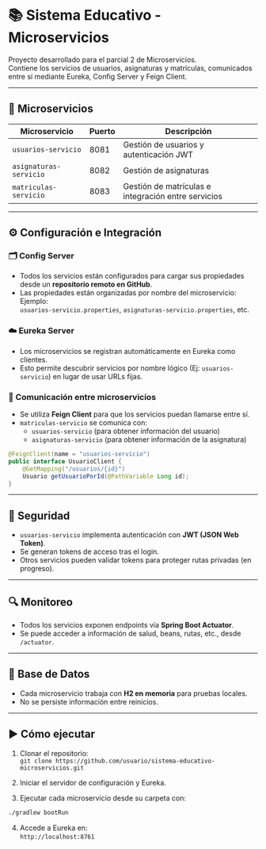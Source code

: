 # 📚 Sistema Educativo - Microservicios

Proyecto desarrollado para el parcial 2 de Microservicios.  
Contiene los servicios de usuarios, asignaturas y matrículas, comunicados entre sí mediante Eureka, Config Server y Feign Client.

---

## 🧱 Microservicios

| Microservicio         | Puerto | Descripción                                     |
|-----------------------|--------|-------------------------------------------------|
| `usuarios-servicio`   | 8081   | Gestión de usuarios y autenticación JWT         |
| `asignaturas-servicio`| 8082   | Gestión de asignaturas                          |
| `matriculas-servicio` | 8083   | Gestión de matrículas e integración entre servicios |

---

## ⚙️ Configuración e Integración

### 🗂️ Config Server

- Todos los servicios están configurados para cargar sus propiedades desde un **repositorio remoto en GitHub**.
- Las propiedades están organizadas por nombre del microservicio:  
  Ejemplo:  
  `usuarios-servicio.properties`, `asignaturas-servicio.properties`, etc.

### ☁️ Eureka Server

- Los microservicios se registran automáticamente en Eureka como clientes.
- Esto permite descubrir servicios por nombre lógico (Ej: `usuarios-servicio`) en lugar de usar URLs fijas.

### 🔁 Comunicación entre microservicios

- Se utiliza **Feign Client** para que los servicios puedan llamarse entre sí.
- `matriculas-servicio` se comunica con:
  - `usuarios-servicio` (para obtener información del usuario)
  - `asignaturas-servicio` (para obtener información de la asignatura)

```java
@FeignClient(name = "usuarios-servicio")
public interface UsuarioClient {
    @GetMapping("/usuarios/{id}")
    Usuario getUsuarioPorId(@PathVariable Long id);
}
```

---

## 🔐 Seguridad

- `usuarios-servicio` implementa autenticación con **JWT (JSON Web Token)**.
- Se generan tokens de acceso tras el login.
- Otros servicios pueden validar tokens para proteger rutas privadas (en progreso).

---

## 🔍 Monitoreo

- Todos los servicios exponen endpoints vía **Spring Boot Actuator**.
- Se puede acceder a información de salud, beans, rutas, etc., desde `/actuator`.

---

## 🧪 Base de Datos

- Cada microservicio trabaja con **H2 en memoria** para pruebas locales.
- No se persiste información entre reinicios.

---

## ▶️ Cómo ejecutar

1. Clonar el repositorio:  
   `git clone https://github.com/usuario/sistema-educativo-microservicios.git`

2. Iniciar el servidor de configuración y Eureka.

3. Ejecutar cada microservicio desde su carpeta con:

```bash
./gradlew bootRun
```

4. Accede a Eureka en:  
   `http://localhost:8761`